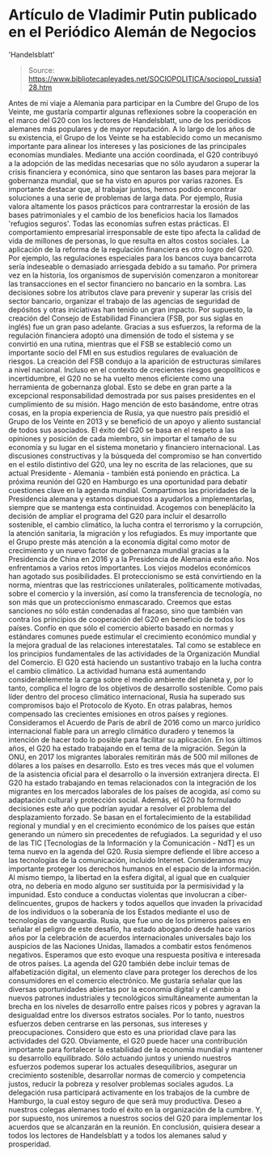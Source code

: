 # Artículo de Vladimir Putin publicado en el Periódico Alemán de Negocios 
'Handelsblatt'

> Source: https://www.bibliotecapleyades.net/SOCIOPOLITICA/sociopol_russia128.htm

Antes de mi viaje a
Alemania para participar en la
Cumbre del Grupo de los Veinte,
me gustaría compartir algunas reflexiones sobre la cooperación
en el marco del G20 con los lectores de
Handelsblatt, uno de los
periódicos alemanes más populares y de mayor reputación.
A lo largo de los años de su existencia, el Grupo de los Veinte
se ha establecido como un mecanismo importante para alinear los
intereses y las posiciones de las principales economías
mundiales.
Mediante una acción
coordinada, el G20 contribuyó a la adopción de las medidas
necesarias que no sólo ayudaron a superar la crisis financiera y
económica, sino que sentaron las bases para mejorar la
gobernanza mundial, que se ha visto en apuros por varias
razones.
Es importante
destacar que, al trabajar juntos, hemos podido encontrar
soluciones a una serie de problemas de larga data.
Por ejemplo, Rusia valora altamente los pasos prácticos para
contrarrestar la erosión de las bases patrimoniales y el cambio
de los beneficios hacia los llamados 'refugios seguros'. Todas
las economías sufren estas prácticas.
El comportamiento
empresarial irresponsable de este tipo afecta la calidad de vida
de millones de personas, lo que resulta en altos costos
sociales.
La aplicación de la reforma de la regulación financiera es otro
logro del G20. Por ejemplo, las regulaciones especiales para los
bancos cuya bancarrota sería indeseable o demasiado arriesgada
debido a su tamaño.
Por primera vez en la historia, los organismos de supervisión
comenzaron a monitorear las transacciones en el sector
financiero no bancario en la sombra. Las decisiones sobre los
atributos clave para prevenir y superar las crisis del sector
bancario, organizar el trabajo de las agencias de seguridad de
depósitos y otras iniciativas han tenido un gran impacto.
Por supuesto, la creación del Consejo de Estabilidad
Financiera (FSB,
por sus siglas en inglés) fue un gran paso adelante. Gracias a
sus esfuerzos, la reforma de la regulación financiera adoptó una
dimensión de todo el sistema y se convirtió en una rutina,
mientras que el FSB se estableció como un importante socio
del FMI en sus estudios
regulares de evaluación de riesgos.
La creación del FSB
condujo a la aparición de estructuras similares a nivel
nacional.
Incluso en el contexto de crecientes riesgos geopolíticos e
incertidumbre, el G20 no se ha vuelto menos eficiente como una
herramienta de gobernanza global.
Esto se debe en gran
parte a la excepcional responsabilidad demostrada por sus países
presidentes en el cumplimiento de su misión.
Hago mención de esto
basándome, entre otras cosas, en la propia experiencia
de Rusia, ya que nuestro país
presidió el Grupo de los Veinte en 2013 y se benefició de un
apoyo y aliento sustancial de todos sus asociados.
El éxito del G20 se basa en el respeto a las opiniones y
posición de cada miembro, sin importar el tamaño de su economía
y su lugar en el sistema monetario y financiero internacional.
Las discusiones
constructivas y la búsqueda del compromiso se han convertido en
el estilo distintivo del G20, una ley no escrita de las
relaciones, que su actual Presidente - Alemania - también está
poniendo en práctica.
La próxima reunión del G20 en Hamburgo es una oportunidad para
debatir cuestiones clave en la agenda mundial. Compartimos las
prioridades de la Presidencia alemana y estamos dispuestos a
ayudarlos a implementarlas, siempre que se mantenga esta
continuidad.
Acogemos con beneplácito la decisión de ampliar el programa del
G20 para incluir el desarrollo sostenible, el cambio climático,
la lucha contra el terrorismo y la corrupción, la atención
sanitaria, la migración y los refugiados.
Es muy importante que
el Grupo preste más atención a la economía digital como motor de
crecimiento y un nuevo factor de gobernanza mundial gracias a la
Presidencia de China en 2016 y a la Presidencia de Alemania este
año.
Nos enfrentamos a varios retos importantes. Los viejos modelos
económicos han agotado sus posibilidades.
El proteccionismo se
está convirtiendo en la norma, mientras que las restricciones
unilaterales, políticamente motivadas, sobre el comercio y la
inversión, así como la transferencia de tecnología, no son más
que un proteccionismo enmascarado.
Creemos que estas
sanciones no sólo están condenadas al fracaso, sino que también
van contra los principios de cooperación del G20 en beneficio de
todos los países.
Confío en que sólo el comercio abierto basado en normas y
estándares comunes puede estimular el crecimiento económico
mundial y la mejora gradual de las relaciones interestatales.
Tal como se establece
en los principios fundamentales de las actividades de la
Organización Mundial del Comercio.
El G20 está haciendo un sustantivo trabajo en la lucha contra el
cambio climático. La actividad humana está aumentando
considerablemente la carga sobre el medio ambiente del planeta
y, por lo tanto, complica el logro de los objetivos de
desarrollo sostenible.
Como país líder
dentro del proceso climático internacional, Rusia ha superado
sus compromisos bajo el
Protocolo de Kyoto. En otras
palabras, hemos compensado las crecientes emisiones en otros
países y regiones.
Consideramos el
Acuerdo de París de abril de
2016 como un marco jurídico internacional fiable para un arreglo
climático duradero y tenemos la intención de hacer todo lo
posible para facilitar su aplicación.
En los últimos años, el G20 ha estado trabajando en el tema de
la migración. Según la ONU, en 2017 los migrantes laborales
remitirán más de 500 mil millones de dólares a los países en
desarrollo.
Esto es tres veces
más que el volumen de la asistencia oficial para el desarrollo o
la inversión extranjera directa.
El G20 ha estado trabajando en temas relacionados con la
integración de los migrantes en los mercados laborales de los
países de acogida, así como su adaptación cultural y protección
social.
Además, el G20 ha
formulado decisiones este año que podrían ayudar a resolver el
problema del desplazamiento forzado. Se basan en el
fortalecimiento de la estabilidad regional y mundial y en el
crecimiento económico de los países que están generando un
número sin precedentes de refugiados.
La seguridad y el uso de las
TIC [Tecnologías de la
Información y la Comunicación - NdT] es un tema nuevo en la
agenda del G20. Rusia siempre defiende el libre acceso a las
tecnologías de la comunicación, incluido Internet. Consideramos
muy importante proteger los derechos humanos en el espacio de la
información.
Al mismo tiempo, la
libertad en la esfera digital, al igual que en cualquier otra,
no debería en modo alguno ser sustituida por la permisividad y
la impunidad.
Esto conduce a
conductas violentas que involucran a ciber-delincuentes, grupos
de hackers y todos aquellos que invaden la privacidad de los
individuos o la soberanía de los Estados mediante el uso de
tecnologías de vanguardia.
Rusia, que fue uno de los primeros países en señalar el peligro
de este desafío, ha estado abogando desde hace varios años por
la celebración de acuerdos internacionales universales bajo los
auspicios de las Naciones Unidas, llamados a combatir estos
fenómenos negativos.
Esperamos que esto
evoque una respuesta positiva e interesada de otros países. La
agenda del G20 también debe incluir temas de alfabetización
digital, un elemento clave para proteger los derechos de los
consumidores en el comercio electrónico.
Me gustaría señalar que las diversas oportunidades abiertas por
la economía digital y el cambio a nuevos patrones industriales y
tecnológicos simultáneamente aumentan la brecha en los niveles
de desarrollo entre países ricos y pobres y agravan la
desigualdad entre los diversos estratos sociales.
Por lo tanto,
nuestros esfuerzos deben centrarse en las personas, sus
intereses y preocupaciones. Considero que esto es una prioridad
clave para las actividades del G20.
Obviamente, el G20 puede hacer una contribución importante para
fortalecer la estabilidad de la economía mundial y mantener su
desarrollo equilibrado.
Sólo actuando juntos
y uniendo nuestros esfuerzos podemos superar los actuales
desequilibrios, asegurar un crecimiento sostenible, desarrollar
normas de comercio y competencia justos, reducir la pobreza y
resolver problemas sociales agudos.
La delegación rusa participará activamente en los trabajos de la
cumbre de Hamburgo, la cual estoy seguro de que será muy
productiva. Deseo a nuestros colegas alemanes todo el éxito en
la organización de la cumbre.
Y, por supuesto, nos
uniremos a nuestros socios del G20 para implementar los acuerdos
que se alcanzarán en la reunión.
En conclusión, quisiera desear a todos los lectores de
Handelsblatt y a todos los alemanes salud y prosperidad.
